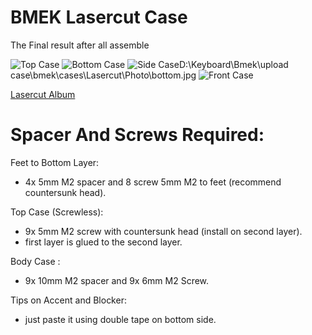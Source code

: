 # BMEK Lasercut Case

The Final result after all assemble

![Top Case](https://github.com/TahuTech/bmek/blob/master/cases/Lasercut/Photo/top.jpg?raw=true)
![Bottom Case](https://imgbox.com/YiGjeAj0.jpg)
![Side Case](https://imgbox.com/D9PHdreW)D:\Keyboard\Bmek\upload case\bmek\cases\Lasercut\Photo\bottom.jpg
![Front Case](https://imgbox.com/qmIyr6hM)

[Lasercut Album](https://imgbox.com/g/qNx6dZnEyE)

# Spacer And Screws Required:

Feet to Bottom Layer:

- 4x 5mm M2 spacer and 8 screw 5mm M2 to feet (recommend countersunk head).

Top Case (Screwless):

- 9x 5mm M2 screw with countersunk head (install on second layer).
- first layer is glued to the second layer.

Body Case :

- 9x 10mm M2 spacer and 9x 6mm M2 Screw.

Tips on Accent and Blocker:

- just paste it using double tape on bottom side.
